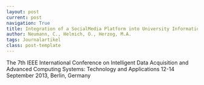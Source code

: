 ```yaml
---
layout: post
current: post
navigation: True
title: Integration of a SocialMedia Platform into University Information Architecture.
author: Neumann, C., Helmich, O., Herzog, M.A.
tags: Journalartikel
class: post-template
---
```


The 7th IEEE International Conference on Intelligent Data Acquisition and Advanced Computing Systems: Technology and Applications 12-14 September 2013, Berlin, Germany